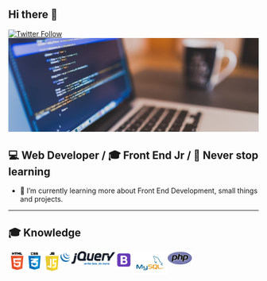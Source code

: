 ## Hi there 👋

[![Twitter Follow](https://img.shields.io/twitter/follow/dgza96?label=dgza96&logo=twitter&style=flat-square)](https://twitter.com/dgza96)
<img src="thumbcode.png">

## :computer: Web Developer  / :mortar_board: Front End Jr  / :open_book: Never stop learning 

- 🌱 I’m currently learning more about Front End Development, small things and projects.
<!-- - 👯 I’m looking to collaborate on ...
- 🤔 I’m looking for help with ...
- 💬 Ask me about ...
- 📫 How to reach me: ...
- 😄 Pronouns: ...
- ⚡ Fun fact: ...  -->

---

## :mortar_board: Knowledge

<img src="html5.png" align="left" alt="HTML5" width="35px">
<img src="css3.png" align="left" alt="CSS3" width="35px">
<img src="javascript.png" align="left" alt="CSS3" width="35px">
<img src="jquery.png" align="left" alt="CSS3" width="110px">
<img src="bootstrap.png" align="left" alt="CSS3" width="35px">
<img src="mysql.png" align="left" alt="CSS3" width="70px">
<img src="php.png" align="left" alt="CSS3" width="50px">





